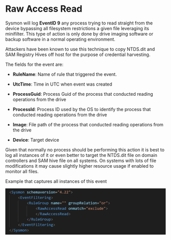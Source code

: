Raw Access Read
===============

Sysmon will log **EventID 9** any process trying to read straight from
the device bypassing all filesystem restrictions a given file leveraging
its minifilter. This type of action is only done by drive imaging
software or backup software in a normal operating environment.

Attackers have been known to use this technique to copy NTDS.dit and SAM
Registry Hives off host for the purpose of credential harvesting.

The fields for the event are:

* **RuleName**: Name of rule that triggered the event.

* **UtcTime**: Time in UTC when event was created

* **ProcessGuid**: Process Guid of the process that conducted reading
    operations from the drive

* **ProcessId**: Process ID used by the OS to identify the process
    that conducted reading operations from the drive

* **Image**: File path of the process that conducted reading
    operations from the drive

* **Device**: Target device

Given that normally no process should be performing this action it is
best to log all instances of it or even better to target the NTDS.dit
file on domain controllers and SAM hive file on all systems. On systems
with lots of file modifications it may cause slightly higher resource
usage if enabled to monitor all files.

Example that captures all instances of this event

![collect all](./media/image60.png)